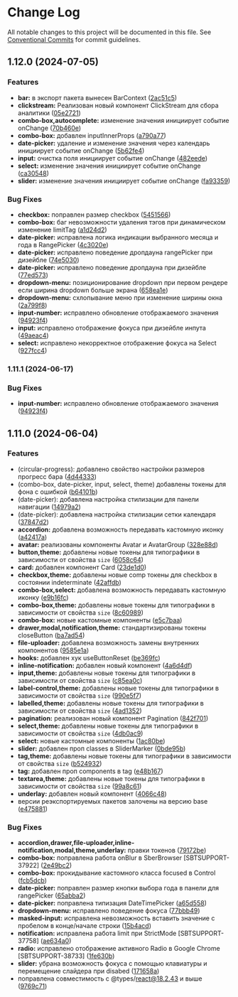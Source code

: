 # Change Log

All notable changes to this project will be documented in this file.
See [Conventional Commits](https://conventionalcommits.org) for commit guidelines.

## 1.12.0 (2024-07-05)


### Features

* **bar:** в экспорт пакета вынесен BarContext ([2ac51c5](#))
* **clickstream:** Реализован новый компонент ClickStream для сбора аналитики ([05e2721](#))
* **combo-box,autocomplete:** изменение значения инициирует событие onChange ([70b460e](#))
* **combo-box:** добавлен inputInnerProps ([a790a77](#))
* **date-picker:** удаление и изменение значения через календарь инициирует событие onChange ([5b62fe4](#))
* **input:** очистка поля инициирует событие onChange ([482eede](#))
* **select:** изменение значения инициирует событие onChange ([ca30548](#))
* **slider:** изменение значения инициирует событие onChange ([fa93359](#))


### Bug Fixes

* **checkbox:** поправлен размер checkbox ([5451566](#))
* **combo-box:** баг невозможности удаления тэгов при динамическом изменение limitTag ([a1d24d2](#))
* **date-picker:** исправлена логика индикации выбранного месяца и года в RangePicker ([4c3020e](#))
* **date-picker:** исправлено поведение дропдауна rangePicker при дизейбле ([74e5030](#))
* **date-picker:** исправлено поведение дропдауна при дизейбле ([77ed573](#))
* **dropdown-menu:** позиционирование dropdown при первом рендере если ширина dropdown больше экрана ([658ea1e](#))
* **dropdown-menu:** схлопывание меню при изменение ширины окна ([2a799f8](#))
* **input-number:** исправлено обновление отображаемого значения ([94923f4](#))
* **input:** исправлено отображение фокуса при дизейбле инпута ([49aeac4](#))
* **select:** исправлено некорректное отображение фокуса на Select ([927fcc4](#))



### 1.11.1 (2024-06-17)


### Bug Fixes

* **input-number:** исправлено обновление отображаемого значения ([94923f4](#))



## 1.11.0 (2024-06-04)


### Features

* (circular-progress): добавлено свойство настройки размеров прогресс бара ([4d44333](#))
* (combo-box, date-picker, input, select, theme) добавлены токены для фона с ошибкой ([b64101b](#))
* (date-picker): добавлена настройка стилизации для панели навигации ([14979a2](#))
* (date-picker): добавлена настройка стилизации сетки календаря ([37847d2](#))
* **accordion:** добавлена возможность передавать кастомную иконку ([a42417a](#))
* **avatar:** реализованы компоненты Avatar и AvatarGroup ([328e88d](#))
* **button,theme:** добавлены новые токены для типографики в зависимости от свойства `size` ([6058c64](#))
* **card:** добавлен компонент Card ([23de1d0](#))
* **checkbox,theme:** добавлены новые comp токены для checkbox в состоянии indeterminate ([42affdb](#))
* **combo-box,select:** добавлена возможность передавать кастомную иконку ([e9b16fc](#))
* **combo-box,theme:** добавлены новые токены для типографики в зависимости от свойства `size` ([8c60989](#))
* **combo-box:** новые кастомные компоненты ([e5c7baa](#))
* **drawer,modal,notification,theme:** стандартизированы токены closeButton ([ba7ad54](#))
* **file-uploader:** добавлена возможность замены внутренних компонентов ([9585e1a](#))
* **hooks:** добавлен хук useButtonReset ([be369fc](#))
* **inline-notification:** добавлен новый компонент ([4a6d4df](#))
* **input,theme:** добавлены новые токены для типографики в зависимости от свойства `size` ([c85ea0c](#))
* **label-control,theme:** добавлены новые токены для типографики в зависимости от свойства `size` ([990e5f7](#))
* **labelled,theme:** добавлены новые токены для типографики в зависимости от свойства `size` ([4ad1352](#))
* **pagination:** реализован новый компонент Pagination ([842f701](#))
* **select,theme:** добавлены новые токены для типографики в зависимости от свойства `size` ([4db0ac9](#))
* **select:** новые кастомные компоненты ([1ac80be](#))
* **slider:** добавлен проп classes в SliderMarker ([0bde95b](#))
* **tag,theme:** добавлены новые токены для типографики в зависимости от свойства `size` ([b524932](#))
* **tag:** добавлен проп components в tag ([e48b167](#))
* **textarea,theme:** добавлены новые токены для типографики в зависимости от свойства `size` ([99a8c61](#))
* **underlay:** добавлен новый компонент ([4066c48](#))
* версии реэкспортируемых пакетов залочены на версию base ([e475881](#))


### Bug Fixes

* **accordion,drawer,file-uploader,inline-notification,modal,theme,underlay:** правки токенов ([79172be](#))
* **combo-box:** поправлена работа onBlur в SberBrowser [SBTSUPPORT-37922] ([2e49bc2](#))
* **combo-box:** прокидывание кастомного класса focused в Control ([fcb5dcb](#))
* **date-picker:** поправлен размер кнопки выбора года в панели для rangePicker ([65abba2](#))
* **date-picker:** поправлена типизация DateTimePicker ([a65d558](#))
* **dropdown-menu:** исправлено поведение фокуса ([77bbb49](#))
* **masked-input:** исправлена невозможность вставить значение с пробелом в конце/начале строки ([15b4acd](#))
* **notification:** исправлена работа limit при StrictMode [SBTSUPPORT-37758] ([ae634a0](#))
* **radio:** исправлено отображение активного Radio в Google Chrome [SBTSUPPORT-38733] ([1fe630b](#))
* **slider:** убрана возможность фокуса с помощью клавиатуры и перемещение слайдера при disabed ([171658a](#))
* поправлена совместимость с @types/react@18.2.43 и выше ([9769c71](#))

